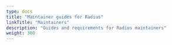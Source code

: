 ```yaml
---
type: docs
title: "Maintainer guides for Radius"
linkTitle: "Maintainers"
description: "Guides and requirements for Radius maintainers"
weight: 300
---
```


